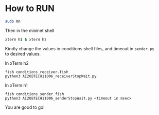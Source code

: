 # How to RUN
```bash
sudo mn
```

Then in the mininet shell


```bash
xterm h1 & xterm h2
```

Kindly change the values in conditions shell files, and timeout in `sender.py` to desired values.

In xTerm h2
```
fish conditions_receiver.fish
python3 AI20BTECH11006_receiverStopWait.py
```

In xTerm h1
```
fish conditions_sender.fish
python3 AI20BTECH11006_senderStopWait.py <timeout in msec>
```

You are good to go!
